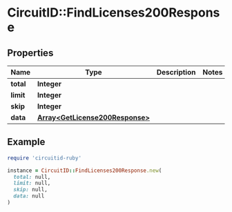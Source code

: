 # CircuitID::FindLicenses200Response

## Properties

| Name | Type | Description | Notes |
| ---- | ---- | ----------- | ----- |
| **total** | **Integer** |  |  |
| **limit** | **Integer** |  |  |
| **skip** | **Integer** |  |  |
| **data** | [**Array&lt;GetLicense200Response&gt;**](GetLicense200Response.md) |  |  |

## Example

```ruby
require 'circuitid-ruby'

instance = CircuitID::FindLicenses200Response.new(
  total: null,
  limit: null,
  skip: null,
  data: null
)
```

